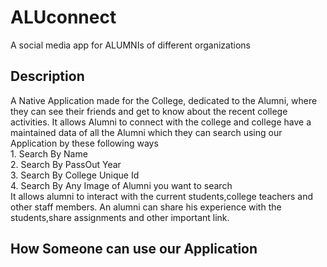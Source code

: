 # ALUconnect
A social media app for ALUMNIs of different organizations 
 ## Description
 A Native  Application made for the College, dedicated to the Alumni, where they can see their friends and get to know about the recent college activities.
  It allows Alumni to connect with the college and college have a maintained data  of all the Alumni which they  can search using our Application by these following ways <br/>
             1. Search By Name  <br/>
             2. Search By PassOut Year  <br/>
             3. Search By College Unique Id   <br/>
             4. Search By Any Image of Alumni you want to search   <br/>
   It allows alumni to interact with the current students,college teachers and other staff members. An alumni can share his experience with the students,share assignments and other important link.          
  ## How Someone can use our Application
      
             
 
